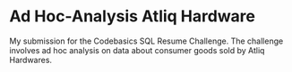 # Ad Hoc-Analysis Atliq Hardware
My submission for the Codebasics SQL Resume Challenge. The challenge involves ad hoc analysis on data about consumer goods sold by Atliq Hardwares.
